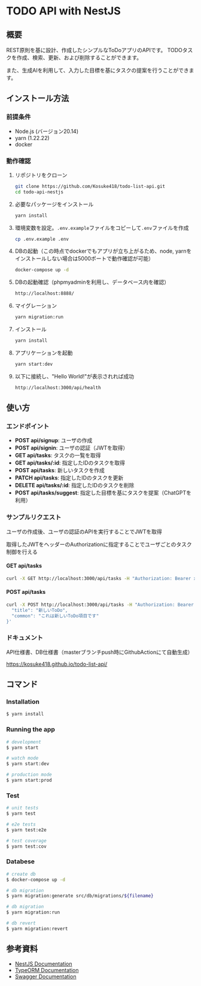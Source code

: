# TODO API with NestJS

## 概要

REST原則を基に設計、作成したシンプルなToDoアプリのAPIです。
TODOタスクを作成、検索、更新、および削除することができます。

また、生成AIを利用して、入力した目標を基にタスクの提案を行うことができます。

## インストール方法

### 前提条件

- Node.js (バージョン20.14)
- yarn (1.22.22)
- docker

### 動作確認

1. リポジトリをクローン

   ```bash
   git clone https://github.com/Kosuke418/todo-list-api.git
   cd todo-api-nestjs
   ```

1. 必要なパッケージをインストール

   ```bash
   yarn install
   ```

1. 環境変数を設定。`.env.example`ファイルをコピーして`.env`ファイルを作成

   ```bash
   cp .env.example .env
   ```

1. DBの起動（この時点でdockerでもアプリが立ち上がるため、node, yarnをインストールしない場合は5000ポートで動作確認が可能）

   ```bash
   docker-compose up -d
   ```

1. DBの起動確認（phpmyadminを利用し、データベース内を確認）

   ```bash
   http://localhost:8888/
   ```

1. マイグレーション

   ```bash
   yarn migration:run
   ```

1. インストール

   ```bash
   yarn install
   ```

1. アプリケーションを起動

   ```bash
   yarn start:dev
   ```

1. 以下に接続し、"Hello World!"が表示されれば成功

   ```bash
   http://localhost:3000/api/health
   ```

## 使い方

### エンドポイント

- **POST api/signup**: ユーザの作成
- **POST api/signin**: ユーザの認証（JWTを取得）
- **GET api/tasks**: タスクの一覧を取得
- **GET api/tasks/:id**: 指定したIDのタスクを取得
- **POST api/tasks**: 新しいタスクを作成
- **PATCH api/tasks**: 指定したIDのタスクを更新
- **DELETE api/tasks/:id**: 指定したIDのタスクを削除
- **POST api/tasks/suggest**: 指定した目標を基にタスクを提案（ChatGPTを利用）

### サンプルリクエスト

ユーザの作成後、ユーザの認証のAPIを実行することでJWTを取得

取得したJWTをヘッダーのAuthorizationに指定することでユーザごとのタスク制御を行える

#### GET api/tasks

```bash
curl -X GET http://localhost:3000/api/tasks -H "Authorization: Bearer xxx"
```

#### POST api/tasks

```bash
curl -X POST http://localhost:3000/api/tasks -H "Authorization: Bearer xxx" -H "Content-Type: application/json" -d '{
  "title": "新しいToDo",
  "common": "これは新しいToDo項目です"
}'
```

### ドキュメント

API仕様書、DB仕様書（masterブランチpush時にGithubActionにて自動生成）

https://kosuke418.github.io/todo-list-api/

## コマンド

### Installation

```bash
$ yarn install
```

### Running the app

```bash
# development
$ yarn start

# watch mode
$ yarn start:dev

# production mode
$ yarn start:prod
```

### Test

```bash
# unit tests
$ yarn test

# e2e tests
$ yarn test:e2e

# test coverage
$ yarn test:cov
```

### Databese

```bash
# create db
$ docker-compose up -d

# db migration
$ yarn migration:generate src/db/migrations/${filename}

# db migration
$ yarn migration:run

# db revert
$ yarn migration:revert
```

## 参考資料

- [NestJS Documentation](https://docs.nestjs.com/)
- [TypeORM Documentation](https://typeorm.io/)
- [Swagger Documentation](https://swagger.io/docs/)
